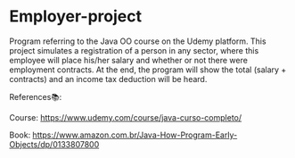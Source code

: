# Employer-project
Program referring to the Java OO course on the Udemy platform. This project simulates a registration of a person in any sector, where this employee will place his/her salary and whether or not there were employment contracts. At the end, the program will show the total (salary + contracts) and an income tax deduction will be heard.

References📚:

Course: https://www.udemy.com/course/java-curso-completo/

Book: https://www.amazon.com.br/Java-How-Program-Early-Objects/dp/0133807800
